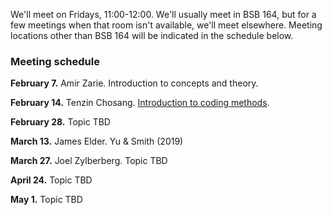 
We'll meet on Fridays, 11:00-12:00.  We'll usually meet in BSB 164, but for a few meetings when that room isn't available, we'll meet elsewhere.  Meeting locations other than BSB 164 will be indicated in the schedule below.


### Meeting schedule

**February 7.**  Amir Zarie. Introduction to concepts and theory.

**February 14.**  Tenzin Chosang. [Introduction to coding methods](https://pytorch.org/tutorials/beginner/deep_learning_60min_blitz.html).

**February 28.**  Topic TBD

**March 13.**  James Elder.  Yu & Smith (2019)

**March 27.**  Joel Zylberberg.  Topic TBD 

**April 24.**  Topic TBD

**May 1.**  Topic TBD


